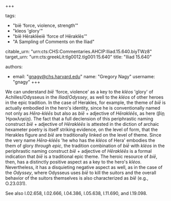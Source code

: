 +++

tags:
- "biē ‘force, violence, strength’"
- "kleos &#39;glory&#39;"
- "bíē Hēraklēeíē ‘force of Hēraklēs’"
- "A Sampling of Comments on the Iliad"

citable_urn: "urn:cts:CHS:Commentaries.AHCIP:Iliad.15.640.biyTWz8"
target_urn: "urn:cts:greekLit:tlg0012.tlg001:15.640"
title: "Iliad 15.640"

authors:
- email: "gnagy@chs.harvard.edu"
  name: "Gregory Nagy"
  username: "gnagy"
+++

<p>We can understand <em>bíē '</em>force, violence' as a key to the <em>kléos</em> 'glory' of Achilles/Odysseus in the <em>Iliad</em>/<em>Odyssey</em>, as well to the <em>kléos </em>of other heroes in the epic tradition. In the case of Herakles, for example, the theme of <em>bíē</em> is actually embodied in the hero's identity, since he is conventionally named not only as <em>Hēra</em>-<em>kléēs</em> but also as <em>bíē</em> + adjective of <em>Hērakléēs</em>, as here (βίῃ Ἡρακληείῃ). The fact that a full declension of this periphrastic naming construct <em>bíē</em> + adjective of <em>Hērakléēs </em>is attested in the diction of archaic hexameter poetry is itself striking evidence, on the level of form, that the Herakles figure and <em>bíē</em> are traditionally linked on the level of theme. Since the very name <em>Hēra</em>-<em>kléēs</em> 'he who has the <em>kléos</em> of Hera' embodies the them of glory <em>through epic</em>, the tradition combination of <em>bíē</em><em> </em>with <em>kléos</em> in the periphrastic naming construct <em>bíē</em> + adjective of <em>Hērakléēs</em> is a formal indication that <em>bíē</em> is a traditional epic theme. The heroic resource of <em>bíē</em>, then, has a distinctly positive aspect as a key to the hero's <em>kléos</em>. Nevertheless, it has a disquieting negative aspect as well, as in the case of the <em>Odyssey</em>, where Odysseus uses <em>bíē</em><em> </em>to kill the suitors and the overall behavior of the suitors themselves is also characterized as <em>bíē </em>(e.g., O.23.031). </p><p>See also I.02.658, I.02.666, I.04.386, I.05.638, I.11.690, and I.19.098.</p>